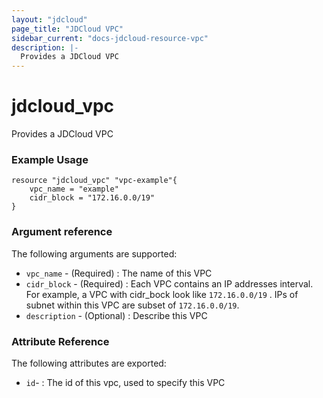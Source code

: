 ```yaml
---
layout: "jdcloud"
page_title: "JDCloud VPC"
sidebar_current: "docs-jdcloud-resource-vpc"
description: |-
  Provides a JDCloud VPC
---
```


# jdcloud\_vpc

Provides a JDCloud VPC

### Example Usage

```hcl
resource "jdcloud_vpc" "vpc-example"{
	vpc_name = "example"
	cidr_block = "172.16.0.0/19"
}
```

### Argument reference

The following arguments are supported:

* `vpc_name` - \(Required\) :  The name of this VPC 
* `cidr_block` - \(Required\) :  Each VPC contains an IP addresses interval. For example, a VPC with cidr\_bock look like `172.16.0.0/19` . IPs of subnet within this VPC are subset of `172.16.0.0/19`.
* `description` - \(Optional\) : Describe this VPC

### Attribute Reference 

The following attributes are exported:

* `id`-  : The id of this vpc, used to specify this VPC



